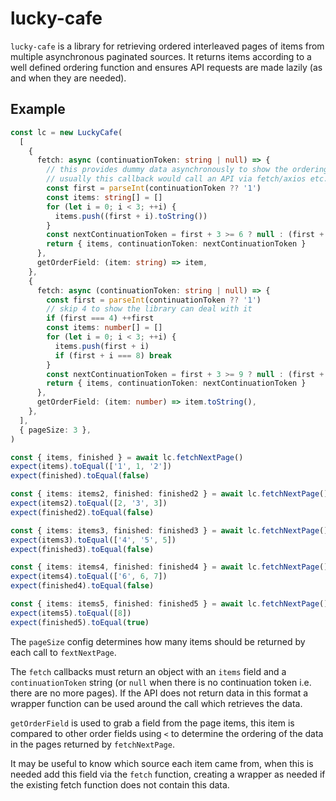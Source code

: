 # lucky-cafe

`lucky-cafe` is a library for retrieving ordered interleaved pages of items from multiple asynchronous paginated sources.
It returns items according to a well defined ordering function and ensures API requests are made lazily (as and when they are needed).

## Example

```typescript
const lc = new LuckyCafe(
  [
    {
      fetch: async (continuationToken: string | null) => {
        // this provides dummy data asynchronously to show the ordering works
        // usually this callback would call an API via fetch/axios etc.
        const first = parseInt(continuationToken ?? '1')
        const items: string[] = []
        for (let i = 0; i < 3; ++i) {
          items.push((first + i).toString())
        }
        const nextContinuationToken = first + 3 >= 6 ? null : (first + 3).toString()
        return { items, continuationToken: nextContinuationToken }
      },
      getOrderField: (item: string) => item,
    },
    {
      fetch: async (continuationToken: string | null) => {
        const first = parseInt(continuationToken ?? '1')
        // skip 4 to show the library can deal with it
        if (first === 4) ++first
        const items: number[] = []
        for (let i = 0; i < 3; ++i) {
          items.push(first + i)
          if (first + i === 8) break
        }
        const nextContinuationToken = first + 3 >= 9 ? null : (first + 3).toString()
        return { items, continuationToken: nextContinuationToken }
      },
      getOrderField: (item: number) => item.toString(),
    },
  ],
  { pageSize: 3 },
)

const { items, finished } = await lc.fetchNextPage()
expect(items).toEqual(['1', 1, '2'])
expect(finished).toEqual(false)

const { items: items2, finished: finished2 } = await lc.fetchNextPage()
expect(items2).toEqual([2, '3', 3])
expect(finished2).toEqual(false)

const { items: items3, finished: finished3 } = await lc.fetchNextPage()
expect(items3).toEqual(['4', '5', 5])
expect(finished3).toEqual(false)

const { items: items4, finished: finished4 } = await lc.fetchNextPage()
expect(items4).toEqual(['6', 6, 7])
expect(finished4).toEqual(false)

const { items: items5, finished: finished5 } = await lc.fetchNextPage()
expect(items5).toEqual([8])
expect(finished5).toEqual(true)
```

The `pageSize` config determines how many items should be returned by each call to `fextNextPage`.

The `fetch` callbacks must return an object with an `items` field and a `continuationToken` string (or `null` when there is no continuation token i.e. there are no more pages).
If the API does not return data in this format a wrapper function can be used around the call which retrieves the data.

`getOrderField` is used to grab a field from the page items, this item is compared to other order fields using `<` to determine the ordering of the data in the pages returned by `fetchNextPage`.

It may be useful to know which source each item came from, when this is needed add this field via the `fetch` function, creating a wrapper as needed if the existing fetch function does not contain this data.
